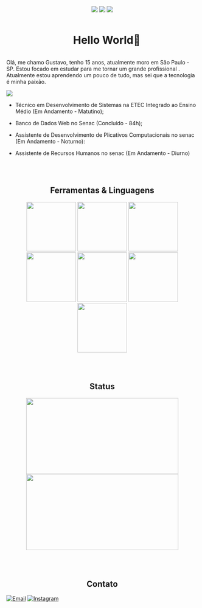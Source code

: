 <div align="center">
   <img src="https://badges.pufler.dev/visits/GuNunesB/GuNunesB"/> 
   <img src="https://badges.pufler.dev/repos/GuNunesB"/>
   <img src="https://badges.pufler.dev/commits/monthly/GuNunesB" />
</div>

<div id="user-content-toc">
   <ul align="center">
   <summary><h1 style="display: inline-block">Hello World👋</h1></summary>
</div>
      Olá, me chamo Gustavo, tenho 15 anos, atualmente moro em São Paulo - SP. Estou focado em estudar para me tornar um grande profissional . Atualmente estou aprendendo um pouco de tudo, mas sei que a tecnologia é minha paixão.
   
<br>

<img src="https://images.wallpapersden.com/image/download/japanese-castle-pixel-art_bGZnbmWUmZqaraWkpJRmaWVlrWllZQ.jpg"><br>

- Técnico em Desenvolvimento de Sistemas na ETEC Integrado ao Ensino Médio (Em Andamento - Matutino);

- Banco de Dados Web no Senac (Concluído - 84h);

- Assistente de Desenvolvimento de Plicativos Computacionais no senac (Em Andamento - Noturno):

- Assistente de Recursos Humanos no senac (Em Andamento - Diurno)

<br><br>

<h2 align="center">Ferramentas & Linguagens</h2>

<div align="center">
   <img height="auto" width="130px" src="https://cdn.jsdelivr.net/gh/devicons/devicon@latest/icons/html5/html5-original.svg" />
   <img height="auto" width="130px" src="https://cdn.jsdelivr.net/gh/devicons/devicon@latest/icons/css3/css3-original.svg" />
   <img height="auto" width="130px" src="https://cdn.jsdelivr.net/gh/devicons/devicon@latest/icons/javascript/javascript-original.svg" />
   <img height="auto" width="130px" src="https://cdn.jsdelivr.net/gh/devicons/devicon@latest/icons/php/php-original.svg" />
   <img height="auto" width="130px" src="https://cdn.jsdelivr.net/gh/devicons/devicon@latest/icons/mysql/mysql-original-wordmark.svg" />
   <img height="auto" width="130px" src="https://cdn.jsdelivr.net/gh/devicons/devicon@latest/icons/figma/figma-original.svg" />
   <img height="auto" width="130px" src="https://cdn.jsdelivr.net/gh/devicons/devicon@latest/icons/git/git-original.svg" />
</div>

<br><br>

<h2 align="center">Status</h2>

<div align="center">
   <img height="200px" width="400px" src="https://github-readme-stats.vercel.app/api?username=GuNunesB&show_icons=true&include_all_commits=true&count_private=true&hide_border=true&title_color=0e6347&icon_color=0e6347&text_color=c9d1d9&bg_color=0d1117"/>
   <img height="200px" width="400px" src="https://github-readme-stats.vercel.app/api/top-langs/?username=GuNunesB&layout=compact&langs_count=7&hide_border=true&title_color=fff&icon_color=66cc00&text_color=fff&bg_color=0d1117"/>
 </div>

<br><br>

<h2 align="center">Contato</h2>

[![Email](https://img.shields.io/badge/-Email-D14836?style=flat&logo=gmail&logoColor=white)](mailto:gununes280@gmail.com)
[![Instagram](https://img.shields.io/badge/-Instagram-E4405F?style=flat&logo=instagram&logoColor=white)](https://www.instagram.com/gu_nunes280/)
